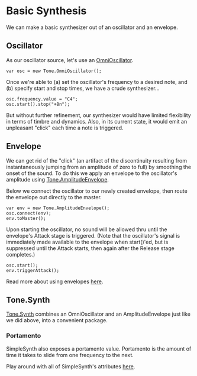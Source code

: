 # Basic Synthesis

We can make a basic synthesizer out of an oscillator and an envelope. 

## Oscillator

As our oscillator source, let's use an [OmniOscillator](https://tonejs.github.io/docs/#OmniOscillator). 

```
var osc = new Tone.OmniOscillator();
```

Once we're able to (a) set the oscillator's frequency to a desired note, and (b) specify start and stop times, we have a crude synthesizer... 

```
osc.frequency.value = "C4";
osc.start().stop("+8n");
```

But without further refinement, our synthesizer would have limited flexibility in terms of timbre and dynamics. Also, in its current state, it would emit an unpleasant "click" each time a note is triggered. 

## Envelope

We can get rid of the "click" (an artifact of the discontinuity resulting from instantaneously jumping from an amplitude of zero to full) by smoothing the onset of the sound.  To do this we apply an envelope to the oscillator's amplitude using [Tone.AmplitudeEnvelope](https://tonejs.github.io/docs/#AmplitudeEnvelope).

Below we connect the oscillator to our newly created envelope, then route the envelope out directly to the master. 

```
var env = new Tone.AmplitudeEnvelope();
osc.connect(env);
env.toMaster();
```

Upon starting the oscillator, no sound will be allowed thru until the envelope's Attack stage is triggered. (Note that the oscillator's signal is immediately made available to the envelope when start()'ed, but is suppressed until the Attack starts, then again after the Release stage completes.)

```
osc.start();
env.triggerAttack();
```

Read more about using envelopes [here](https://github.com/Tonejs/Tone.js/wiki/Envelope).

## Tone.Synth

[Tone.Synth](https://tonejs.github.io/docs/#Synth) combines an OmniOscillator and an AmplitudeEnvelope just like we did above, into a convenient package. 

### Portamento

SimpleSynth also exposes a portamento value. Portamento is the amount of time it takes to slide from one frequency to the next.

Play around with all of SimpleSynth's attributes [here](https://tonejs.github.io/examples/simpleSynth.html).